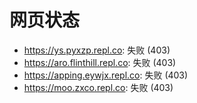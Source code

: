 # 网页状态
- https://ys.pyxzp.repl.co: 失败 (403)
- https://aro.flinthill.repl.co: 失败 (403)
- https://apping.eywjx.repl.co: 失败 (403)
- https://moo.zxco.repl.co: 失败 (403)

